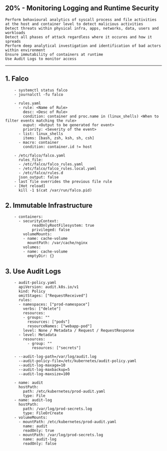 ## 20% - Monitoring Logging and Runtime Security
    Perform behavioural analytics of syscall process and file activities at the host and container level to detect malicious activities
    Detect threats within physical infra, apps, networks, data, users and workloads
    Detect all phases of attack regardless where it occures and how it spreads
    Perform deep analytical investigation and identification of bad actors within environment
    Ensure immutability of containers at runtime
    Use Audit Logs to monitor access
---
## 1. Falco
```
    - systemctl status falco
    - journalctl -fu falco

    - rules.yaml
      - rule: <Name of Rule>
        desc: <Desc of Rule>
        condition: container and proc.name in (linux_shells) <When to filter events matching the rule>
        ouput: <Output to be generated for event>
        priority: <Severity of the event>
      - list: linux_shells
        items: [bash, zsh, ksh, sh, csh]
      - macro: container
        condition: container.id != host

    - /etc/falco/falco.yaml
      rules_file:
      - /etc/falco/falco_rules.yaml
      - /etc/falco/falco_rules.local.yaml
      - /etc/falco/rules.d
      json_output: false
    - last file overrides the previous file rule
    - [Hot reload]
      kill -1 $(cat /var/run/falco.pid)
```
## 2. Immutable Infrastructure
```
    - containers:
      - securityContext:
            readOnlyRootFilesystem: true
            privileged: false
        volumeMounts:
        - name: cache-volume
          mountPath: /var/cache/nginx
        volumes:
        - name: cache-volume
          emptyDir: {}
```
## 3. Use Audit Logs
```
    - audit-policy.yaml
      apiVersion: audit.k8s.io/v1
      kind: Policy
      omitStages: ["RequestReceived"]
      rules:
      - namespaces: ["prod-namespace"]
        verbs: ["delete"]
        resources:
        - groups: ""
          resources: ["pods"]
          resourceNames: ["webapp-pod"]
        level: None / Metadata / Request / RequestResponse
      - level: Metadata
        resources:
          - group: ""
            resources: ["secrets"]

    - --audit-log-path=/var/log/audit.log
      --audit-policy-file=/etc/kubernetes/audit-policy.yaml
      --audit-log-maxage=10
      --audit-log-maxbackup=5
      --audit-log-maxsize=100

    - name: audit
      hostPath:
        path: /etc/kubernetes/prod-audit.yaml
        type: File
    - name: audit-log
      hostPath:
        path: /var/log/prod-secrets.log
        type: FileOrCreate
    - volumeMounts:
      - mountPath: /etc/kubernetes/prod-audit.yaml
        name: audit
        readOnly: true
      - mountPath: /var/log/prod-secrets.log
        name: audit-log
        readOnly: false
```